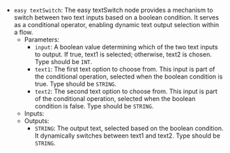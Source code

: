 - `easy textSwitch`: The easy textSwitch node provides a mechanism to switch between two text inputs based on a boolean condition. It serves as a conditional operator, enabling dynamic text output selection within a flow.
    - Parameters:
        - `input`: A boolean value determining which of the two text inputs to output. If true, text1 is selected; otherwise, text2 is chosen. Type should be `INT`.
        - `text1`: The first text option to choose from. This input is part of the conditional operation, selected when the boolean condition is true. Type should be `STRING`.
        - `text2`: The second text option to choose from. This input is part of the conditional operation, selected when the boolean condition is false. Type should be `STRING`.
    - Inputs:
    - Outputs:
        - `STRING`: The output text, selected based on the boolean condition. It dynamically switches between text1 and text2. Type should be `STRING`.
